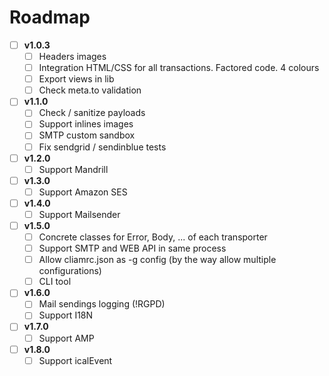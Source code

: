 # Roadmap

- [ ] **v1.0.3** 
  - [ ] Headers images 
  - [ ] Integration HTML/CSS for all transactions. Factored code. 4 colours
  - [ ] Export views in lib
  - [ ] Check meta.to validation
  
- [ ] **v1.1.0**
  - [ ] Check / sanitize payloads
  - [ ] Support inlines images
  - [ ] SMTP custom sandbox 
  - [ ] Fix sendgrid / sendinblue tests

- [ ] **v1.2.0**
  - [ ] Support Mandrill

- [ ] **v1.3.0**
  - [ ] Support Amazon SES

- [ ] **v1.4.0**
  - [ ] Support Mailsender

- [ ] **v1.5.0**
  - [ ] Concrete classes for Error, Body, ... of each transporter
  - [ ] Support SMTP and WEB API in same process
  - [ ] Allow cliamrc.json as -g config (by the way allow multiple configurations)
  - [ ] CLI tool

- [ ] **v1.6.0**
  - [ ] Mail sendings logging (!RGPD)
  - [ ] Support I18N

- [ ] **v1.7.0**
  - [ ] Support AMP

- [ ] **v1.8.0**
  - [ ] Support icalEvent